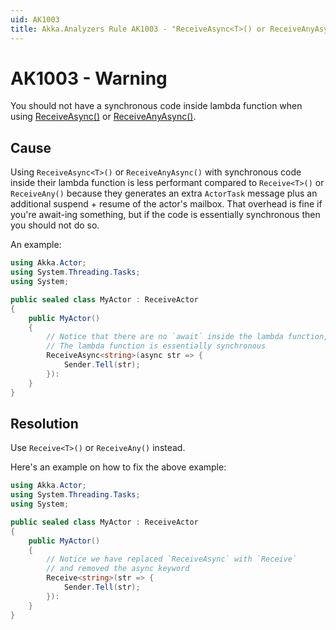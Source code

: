 ```yaml
---
uid: AK1003
title: Akka.Analyzers Rule AK1003 - "ReceiveAsync<T>() or ReceiveAnyAsync<T>() message handler without async lambda body"
---
```


# AK1003 - Warning

You should not have a synchronous code inside lambda function when using [ReceiveAsync<T>()](xref:Akka.Actor.ReceiveActor#Akka_Actor_ReceiveActor_ReceiveAsync__1_System_Func___0_System_Threading_Tasks_Task__System_Predicate___0__) or [ReceiveAnyAsync()](xref:Akka.Actor.ReceiveActor#Akka_Actor_ReceiveActor_ReceiveAnyAsync_System_Func_System_Object_System_Threading_Tasks_Task__).

## Cause

Using `ReceiveAsync<T>()` or `ReceiveAnyAsync()` with synchronous code inside their lambda function is less performant compared to `Receive<T>()` or `ReceiveAny()` because they generates an extra `ActorTask` message plus an additional suspend + resume of the actor's mailbox. That overhead is fine if you're await-ing something, but if the code is essentially synchronous then you should not do so.

An example:

```csharp
using Akka.Actor;
using System.Threading.Tasks;
using System;

public sealed class MyActor : ReceiveActor
{
    public MyActor()
    {
        // Notice that there are no `await` inside the lambda function,
        // The lambda function is essentially synchronous
        ReceiveAsync<string>(async str => {
            Sender.Tell(str);
        }):
    }
}
```

## Resolution

Use `Receive<T>()` or `ReceiveAny()` instead.

Here's an example on how to fix the above example:

```csharp
using Akka.Actor;
using System.Threading.Tasks;
using System;

public sealed class MyActor : ReceiveActor
{
    public MyActor()
    {
        // Notice we have replaced `ReceiveAsync` with `Receive`
        // and removed the async keyword
        Receive<string>(str => {
            Sender.Tell(str);
        }):
    }
}
```
